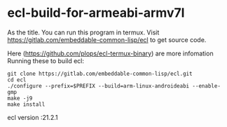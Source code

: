 # ecl-build-for-armeabi-armv7l

As the title.
You can run this program in termux.
Visit https://gitlab.com/embeddable-common-lisp/ecl to get source code.

Here (https://github.com/plops/ecl-termux-binary) are more infomation
Running these to build ecl:

```Shell
git clone https://gitlab.com/embeddable-common-lisp/ecl.git
cd ecl
./configure --prefix=$PREFIX --build=arm-linux-androideabi --enable-gmp
make -j9
make install
```
ecl version :21.2.1
